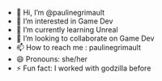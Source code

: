 - 👋 Hi, I’m @paulinegrimault
- 👀 I’m interested in Game Dev
- 🌱 I’m currently learning Unreal
- 💞️ I’m looking to collaborate on Game Dev
- 📫 How to reach me : paulinegrimault
- 😄 Pronouns: she/her
- ⚡ Fun fact: I worked with godzilla before

<!---
paulinegrimault/paulinegrimault is a ✨ special ✨ repository because its `README.md` (this file) appears on your GitHub profile.
You can click the Preview link to take a look at your changes.
--->
